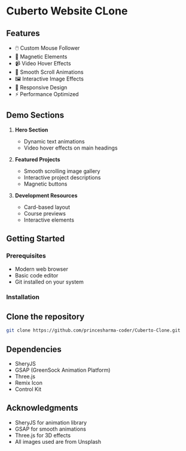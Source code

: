 # Cuberto Website CLone

## Features

- 🖱️ Custom Mouse Follower
- 🔄 Magnetic Elements
- 📹 Video Hover Effects
- 📜 Smooth Scroll Animations
- 🖼️ Interactive Image Effects
- 📱 Responsive Design
- ⚡ Performance Optimized

## Demo Sections

1. **Hero Section**
   - Dynamic text animations
   - Video hover effects on main headings

2. **Featured Projects**
   - Smooth scrolling image gallery
   - Interactive project descriptions
   - Magnetic buttons

3. **Development Resources**
   - Card-based layout
   - Course previews
   - Interactive elements

## Getting Started

### Prerequisites
- Modern web browser
- Basic code editor
- Git installed on your system

### Installation

## Clone the repository
```bash
git clone https://github.com/princesharma-coder/Cuberto-Clone.git
```


## Dependencies

- SheryJS
- GSAP (GreenSock Animation Platform)
- Three.js
- Remix Icon
- Control Kit


## Acknowledgments

- SheryJS for animation library
- GSAP for smooth animations
- Three.js for 3D effects
- All images used are from Unsplash